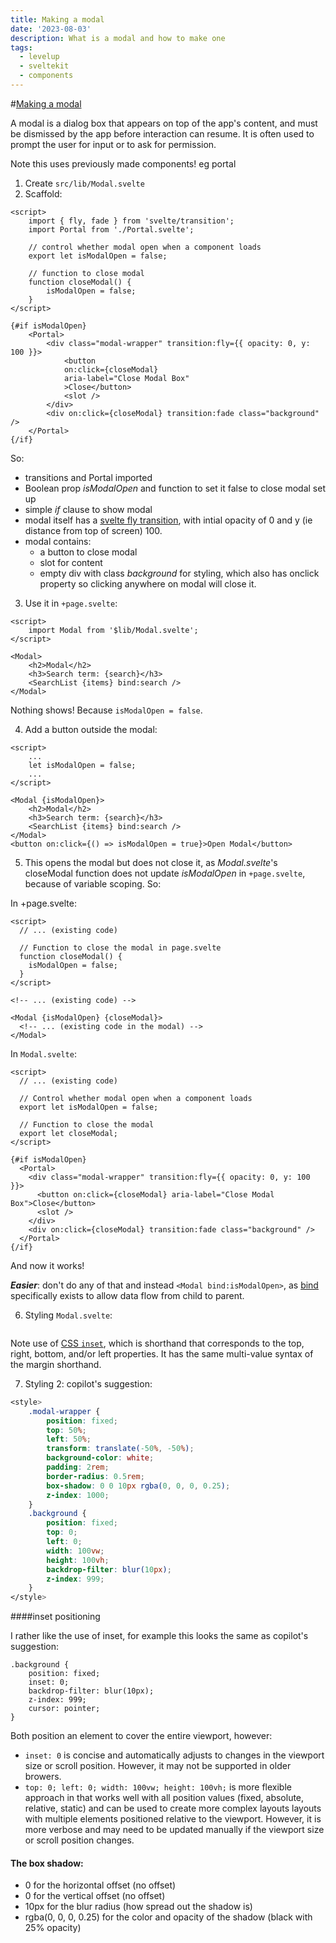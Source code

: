 ```yaml
---
title: Making a modal
date: '2023-08-03'
description: What is a modal and how to make one
tags:
  - levelup
  - sveltekit
  - components
---
```

#[Making a modal](https://levelup.video/tutorials/building-svelte-components/making-a-modal)

A modal is a dialog box that appears on top of the app's content, and must be dismissed by the app before interaction can resume. It is often used to prompt the user for input or to ask for permission.

Note this uses previously made components! eg portal

1. Create ```src/lib/Modal.svelte```
2. Scaffold:

```
<script>
	import { fly, fade } from 'svelte/transition';
	import Portal from './Portal.svelte';

	// control whether modal open when a component loads
	export let isModalOpen = false;

	// function to close modal
	function closeModal() {
		isModalOpen = false;
	}
</script>

{#if isModalOpen}
	<Portal>
		<div class="modal-wrapper" transition:fly={{ opacity: 0, y: 100 }}>
			<button
			on:click={closeModal}
			aria-label="Close Modal Box"
			>Close</button>
			<slot />
		</div>
		<div on:click={closeModal} transition:fade class="background" />
	</Portal>
{/if}
```


So:
- transitions and Portal imported
- Boolean prop _isModalOpen_ and function to set it false to close modal set up
- simple _if_ clause to show modal
- modal itself has a [svelte fly transition](https://svelte.dev/docs/svelte-transition#fly), with intial opacity of 0 and y (ie distance from top of screen) 100.
- modal contains:
	- a button to close modal
	- slot for content
	- empty div with class _background_ for styling, which also has onclick property so clicking anywhere on modal will close it.

3. Use it in ```+page.svelte```:

```
<script>
	import Modal from '$lib/Modal.svelte';
</script>

<Modal>
	<h2>Modal</h2>
	<h3>Search term: {search}</h3>
	<SearchList {items} bind:search />
</Modal>
```
Nothing shows! Because ```isModalOpen = false```.

4. Add a button outside the modal:

```
<script>
	...
	let isModalOpen = false;
	...
</script>

<Modal {isModalOpen}>
	<h2>Modal</h2>
	<h3>Search term: {search}</h3>
	<SearchList {items} bind:search />
</Modal>
<button on:click={() => isModalOpen = true}>Open Modal</button>
```

5. This opens the modal but does not close it, as _Modal.svelte_'s closeModal function does not update _isModalOpen_ in ```+page.svelte```, because of variable scoping. So:

In +page.svelte:

```
<script>
  // ... (existing code)

  // Function to close the modal in page.svelte
  function closeModal() {
    isModalOpen = false;
  }
</script>

<!-- ... (existing code) -->

<Modal {isModalOpen} {closeModal}>
  <!-- ... (existing code in the modal) -->
</Modal>
```

In ```Modal.svelte```:

```
<script>
  // ... (existing code)

  // Control whether modal open when a component loads
  export let isModalOpen = false;

  // Function to close the modal
  export let closeModal;
</script>

{#if isModalOpen}
  <Portal>
    <div class="modal-wrapper" transition:fly={{ opacity: 0, y: 100 }}>
      <button on:click={closeModal} aria-label="Close Modal Box">Close</button>
      <slot />
    </div>
    <div on:click={closeModal} transition:fade class="background" />
  </Portal>
{/if}
```

And now it works!

***Easier***: don't do any of that and instead ```<Modal bind:isModalOpen>```, as [bind](https://svelte.dev/docs/element-directives#bind-property) specifically exists to allow data flow from child to parent.

6. Styling ```Modal.svelte```:


```

```

Note use of [CSS ```inset```](https://developer.mozilla.org/en-US/docs/Web/CSS/inset), which is shorthand that corresponds to the top, right, bottom, and/or left properties. It has the same multi-value syntax of the margin shorthand.

7. Styling 2: copilot's suggestion:

```css
<style>
    .modal-wrapper {
        position: fixed;
        top: 50%;
        left: 50%;
        transform: translate(-50%, -50%);
        background-color: white;
        padding: 2rem;
        border-radius: 0.5rem;
        box-shadow: 0 0 10px rgba(0, 0, 0, 0.25);
        z-index: 1000;
    }
    .background {
        position: fixed;
        top: 0;
        left: 0;
        width: 100vw;
        height: 100vh;
        backdrop-filter: blur(10px);
        z-index: 999;
    }
</style>
```

####inset positioning

I rather like the use of inset, for example this looks the same as copilot's suggestion:

```
.background {
    position: fixed;
    inset: 0;
    backdrop-filter: blur(10px);
    z-index: 999;
    cursor: pointer;
}
```

Both position an element to cover the entire viewport, however:
- ```inset: 0``` is concise and automatically adjusts to changes in the viewport size or scroll position. However, it may not be supported in older browers.
- ```top: 0; left: 0; width: 100vw; height: 100vh;``` is more flexible approach in that works well with all position values (fixed, absolute, relative, static) and can be used to create more complex layouts layouts with multiple elements positioned relative to the viewport. However, it is more verbose and may need  to be updated manually if the viewport size or scroll position changes.


#### The box shadow:
- 0 for the horizontal offset (no offset)
- 0 for the vertical offset (no offset)
- 10px for the blur radius (how spread out the shadow is)
- rgba(0, 0, 0, 0.25) for the color and opacity of the shadow (black with 25% opacity)
